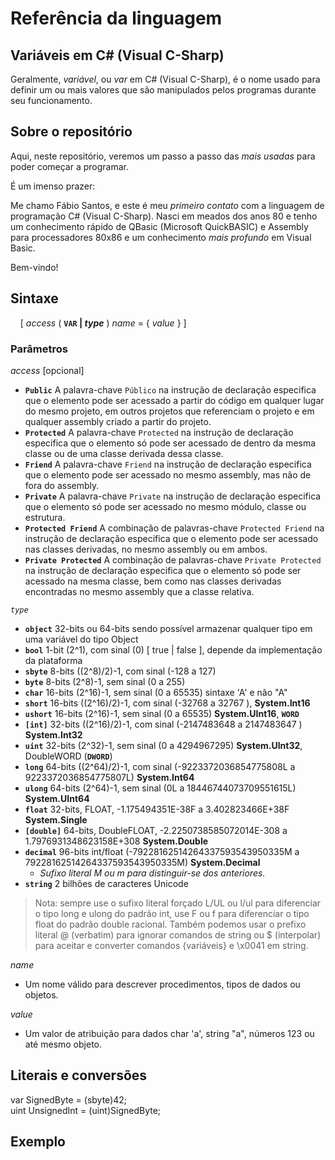 # Referência da linguagem

## Variáveis em C# (Visual C-Sharp)

Geralmente, _variável_, ou _var_ em C# (Visual C-Sharp), é o nome usado para definir um ou mais valores que são manipulados pelos programas durante seu funcionamento.

## Sobre o repositório

Aqui, neste repositório, veremos um passo a passo das _mais usadas_ para poder começar a programar.

É um imenso prazer:

Me chamo Fábio Santos, e este é meu _primeiro contato_ com a linguagem de programação C# (Visual C-Sharp). Nasci em meados dos anos 80 e tenho um conhecimento rápido de QBasic (Microsoft QuickBASIC) e Assembly para processadores 80x86 e um conhecimento _mais profundo_ em Visual Basic.

Bem-vindo!

## Sintaxe

&nbsp;&nbsp;&nbsp;&nbsp;[ _access_ ( **`VAR` | _type_** ) _name_ = { _value_ } ]

### Parâmetros

_access_ [opcional]

   + **`Public`** A palavra-chave `Público` na instrução de declaração especifica que o elemento pode ser acessado a partir do código em qualquer lugar do mesmo projeto, em outros projetos que referenciam o projeto e em qualquer assembly criado a partir do projeto.
   + **`Protected`** A palavra-chave `Protected` na instrução de declaração especifica que o elemento só pode ser acessado de dentro da mesma classe ou de uma classe derivada dessa classe.
   + **`Friend`** A palavra-chave `Friend` na instrução de declaração especifica que o elemento pode ser acessado no mesmo assembly, mas não de fora do assembly.
   + **`Private`** A palavra-chave `Private` na instrução de declaração especifica que o elemento só pode ser acessado no mesmo módulo, classe ou estrutura.
   + **`Protected Friend`** A combinação de palavras-chave `Protected Friend` na instrução de declaração especifica que o elemento pode ser acessado nas classes derivadas, no mesmo assembly ou em ambos.
   + **`Private Protected`** A combinação de palavras-chave `Private Protected` na instrução de declaração especifica que o elemento só pode ser acessado na mesma classe, bem como nas classes derivadas encontradas no mesmo assembly que a classe relativa.

_`type`_

+ **`object`** 32-bits ou 64-bits sendo possível armazenar qualquer tipo em uma variável do tipo Object
+ **`bool`** 1-bit  (2^1), com sinal (0) [ true | false ], depende da implementação da plataforma
+ **`sbyte`** 8-bits ((2^8)/2)-1, com sinal (-128 a 127) 
+ **`byte`** 8-bits (2^8)-1, sem sinal (0 a 255)
+ **`char`** 16-bits (2^16)-1, sem sinal (0 a 65535) sintaxe 'A' e não "A"
+ **`short`** 16-bits ((2^16)/2)-1, com sinal (-32768 a 32767 ), **System.Int16**
+ **`ushort`** 16-bits (2^16)-1, sem sinal (0 a 65535) **System.UInt16**, **`WORD`**
+ **`[int]`** 32-bits ((2^16)/2)-1, com sinal (-2147483648 a 2147483647 ) **System.Int32**
+ **`uint`** 32-bits (2^32)-1, sem sinal (0 a 4294967295) **System.UInt32**, DoubleWORD (**`DWORD`**)
+ **`long`** 64-bits ((2^64)/2)-1, com sinal (-9223372036854775808L a 9223372036854775807L) **System.Int64**
+ **`ulong`** 64-bits (2^64)-1, sem sinal (0L a 18446744073709551615L) **System.UInt64**
+ **`float`** 32-bits, FLOAT, -1.175494351E-38F a 3.402823466E+38F **System.Single**
+ **`[double]`** 64-bits, DoubleFLOAT, -2.2250738585072014E-308 a 1.7976931348623158E+308 **System.Double**
+ **`decimal`** 96-bits  int/float (-79228162514264337593543950335M a 79228162514264337593543950335M) **System.Decimal**
   + _Sufixo literal M ou m para distinguir-se dos anteriores._
+ **`string`** 2 bilhões de caracteres Unicode

> Nota: sempre use o sufixo literal forçado L/UL ou l/ul para diferenciar o tipo long e ulong do padrão int, use F ou f para diferenciar o tipo float do padrão double racional. Também podemos usar o prefixo literal @ (verbatim) para ignorar comandos de string ou $ (interpolar) para aceitar e converter  comandos {variáveis} e \x0041 em string.

_name_

+ Um nome válido para descrever procedimentos, tipos de dados ou objetos.

_value_

+ Um valor de atribuição para dados char 'a', string "a", números 123 ou até mesmo objeto.

## Literais e conversões

var SignedByte = (sbyte)42;<br>
uint UnsignedInt = (uint)SignedByte;

## Exemplo

